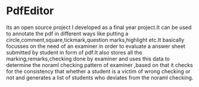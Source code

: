 PdfEditor
=========

Its an open source project I developed as a final year project.It can be used to annotate the pdf in different ways like putting a circle,comment,square,tickmark,question marks,highlight etc.It basically focusses on the need of an examiner in order to evaluate a answer sheet submitted by student in form of pdf.It also stores all the marking,remarks,checking done by examiner and uses this data to determine the noraml checking pattern of examiner ,based on that it checks for the consistency that whether a student is a victim of wrong checking or not and generates a list of students who deviates from the noraml checking.

